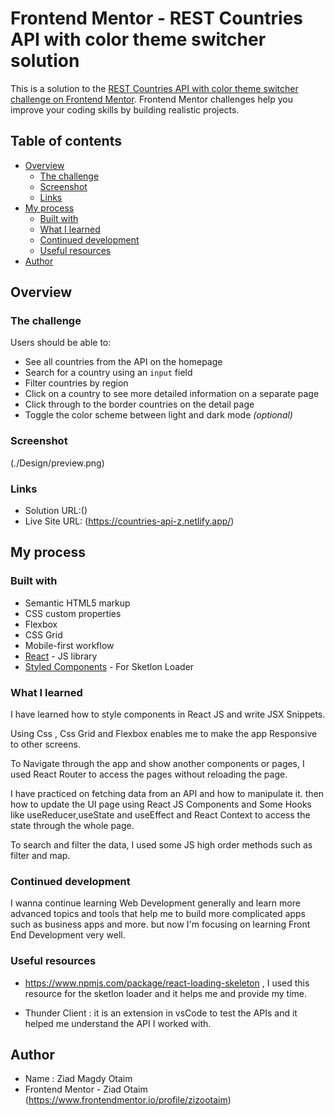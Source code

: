 # Frontend Mentor - REST Countries API with color theme switcher solution

This is a solution to the [REST Countries API with color theme switcher challenge on Frontend Mentor](https://www.frontendmentor.io/challenges/rest-countries-api-with-color-theme-switcher-5cacc469fec04111f7b848ca). Frontend Mentor challenges help you improve your coding skills by building realistic projects. 

## Table of contents

- [Overview](#overview)
  - [The challenge](#the-challenge)
  - [Screenshot](#screenshot)
  - [Links](#links)
- [My process](#my-process)
  - [Built with](#built-with)
  - [What I learned](#what-i-learned)
  - [Continued development](#continued-development)
  - [Useful resources](#useful-resources)
- [Author](#author)


## Overview

### The challenge

Users should be able to:

- See all countries from the API on the homepage
- Search for a country using an `input` field
- Filter countries by region
- Click on a country to see more detailed information on a separate page
- Click through to the border countries on the detail page
- Toggle the color scheme between light and dark mode *(optional)*

### Screenshot

(./Design/preview.png)

### Links

- Solution URL:()
- Live Site URL: (https://countries-api-z.netlify.app/)

## My process

### Built with

- Semantic HTML5 markup
- CSS custom properties
- Flexbox
- CSS Grid
- Mobile-first workflow
- [React](https://reactjs.org/) - JS library
- [Styled Components](https://www.npmjs.com/package/react-loading-skeleton) - For Sketlon Loader


### What I learned

I have learned how to style components in React JS and write JSX Snippets.

Using Css , Css Grid and Flexbox enables me to make the app Responsive to other screens.

To Navigate through the app and show another components or pages, I used React Router to access the pages without reloading the page.

I have practiced on fetching data from an API and how to manipulate it.
then how to update the UI page using React JS Components and Some Hooks like useReducer,useState and useEffect and React Context to access the state through the whole page.

To search and filter the data, I used some JS high order methods such as filter and map.




### Continued development

I wanna continue learning Web Development generally and learn more advanced topics and tools that help me to build more complicated apps such as business apps and more.
but now I'm focusing on learning Front End Development very well.


### Useful resources

- https://www.npmjs.com/package/react-loading-skeleton , 
I used this resource for the sketlon loader and it helps me and provide my time.

- Thunder Client : it is an extension in vsCode to test the APIs and it helped me understand the API I worked with.


## Author

- Name : Ziad Magdy Otaim
- Frontend Mentor - Ziad Otaim (https://www.frontendmentor.io/profile/zizootaim)

